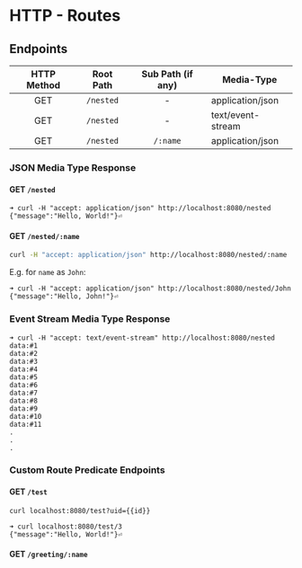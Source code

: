 # HTTP - Routes

## Endpoints

| HTTP Method | Root Path | Sub Path (if any)  | Media-Type        |
|:-----------:|:---------:|:------------------:|-------------------|
|     GET     | `/nested` |         -          | application/json  |
|     GET     | `/nested` |         -          | text/event-stream |
|     GET     | `/nested` |      `/:name`      | application/json  |

### JSON Media Type Response

#### GET `/nested`

```console
➜ curl -H "accept: application/json" http://localhost:8080/nested
{"message":"Hello, World!"}⏎
```

#### GET `/nested/:name`

```bash
curl -H "accept: application/json" http://localhost:8080/nested/:name
```

E.g. for `name` as `John`:

```console
➜ curl -H "accept: application/json" http://localhost:8080/nested/John
{"message":"Hello, John!"}⏎
```

### Event Stream Media Type Response

```console
➜ curl -H "accept: text/event-stream" http://localhost:8080/nested
data:#1
data:#2
data:#3
data:#4
data:#5
data:#6
data:#7
data:#8
data:#9
data:#10
data:#11
.
.
.
```

### Custom Route Predicate Endpoints

#### GET `/test`

```shell
curl localhost:8080/test?uid={{id}}
```

```console
➜ curl localhost:8080/test/3
{"message":"Hello, World!"}⏎
```

#### GET `/greeting/:name`
